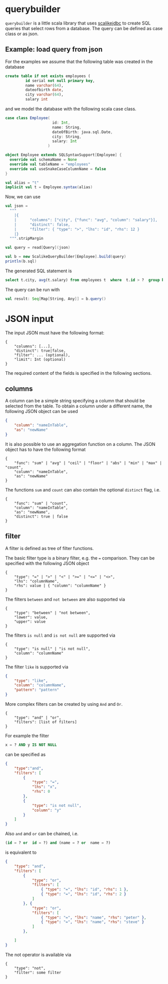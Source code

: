 # querybuilder

`querybuilder` is a little scala library that uses [scalikejdbc]() to create
SQL queries that select rows from a database.
The query can be defined as case class or as json.

## Example: load query from json

For the examples we assume that the following table
was created in the database

```SQL
create table if not exists employees (
         id serial not null primary key,
         name varchar(64),
         dateofbirth date,
         city varchar(64),
         salary int
```

and we model the database with the following scala case class.

```scala
case class Employee(
                     id: Int,
                     name: String,
                     dateOfBirth: java.sql.Date,
                     city: String,
                     salary: Int
                   )

object Employee extends SQLSyntaxSupport[Employee] {
  override val schemaName = None
  override val tableName = "employees"
  override val useSnakeCaseColumnName = false
}

val alias = "t"
implicit val t = Employee.syntax(alias)
```

Now, we can use

```scala
val json =
  """
    |{
    |      "columns": ["city", {"func": "avg", "column": "salary"}],
    |      "distinct": false,
    |      "filter": { "type": ">", "lhs": "id", "rhs": 12 }
    |}
  """.stripMargin

val query = read[Query](json)

val b = new ScalikeQueryBuilder[Employee].build(query)
println(b.sql)
```

The generated SQL statement is

```SQL
select t.city, avg(t.salary) from employees t  where  t.id > ?  group by t.city
```

The query can be run with

```scala
val result: Seq[Map[String, Any]] = b.query()
```

# JSON input

The input JSON must have the following format:

```
{
    "columns": [...],
    "distinct": true|false,
    "filter": ... (optional),
    "limit": Int (optional)
}
```

The required content of the fields is specified in the following sections.

## columns

A column can be a simple string specifying a column that should be
selected from the table. To obtain a column under a different name,
the following JSON object can be used

```json
{
    "column": "nameInTable",
    "as": "newName"
}
```

It is also possible to use an aggregation function on a column.
The JSON object has to have the following format

```
{
    "func": "sum" | "avg" | "ceil" | "floor" | "abs" | "min" | "max" | "count",
    "column": "nameInTable",
    "as": "newName"
}
```

The functions `sum` and `count` can also contain the optional `distinct`
flag, i.e.

```
{
    "func": "sum" | "count",
    "column": "nameInTable",
    "as": "newName",
    "distinct": true | false
}
```

## filter

A filter is defined as tree of filter functions.


The basic filter type is a binary filter, e.g. the `=` comparison.
They can be specified with the following JSON object

```
{
    "type": "=" | ">" | "<" | ">=" | "<=" | "<>",
    "lhs": "columnName",
    "rhs": value | { "column": "columnName" }
}
```

The filters `between` and `not between` are also supported via

```
{
    "type": "between" | "not between",
    "lower": value,
    "upper": value
}
```

The filters `is null` and `is not null` are supported via

```
{
    "type": "is null" | "is not null",
    "column": "columnName"
}
```

The filter `like` is supported via

```json
{
    "type": "like",
    "column": "columnName",
    "pattern": "pattern"
}
```

More complex filters can be created by using `And` and `Or`.

```
{
    "type": "and" | "or",
    "filters": [list of filters]
}
```

For example the filter
```SQL
x = ? AND y IS NOT NULL
```

can be specified as

```json
{
    "type":"and",
    "filters": [
        {
            "type": "=",
            "lhs": "x",
            "rhs": 0
        },
        {
            "type": "is not null",
            "column": "y"
        }
    ]
}
```

Also `and` and `or` can be chained, i.e.

```SQL
(id = ? or  id = ?) and (name = ? or  name = ?)
```

is equivalent to

```json
{
    "type": "and",
    "filters": [
        {
            "type": "or",
            "filters": [
                { "type": "=", "lhs": "id", "rhs": 1 },
                { "type": "=", "lhs": "id", "rhs": 2 }
            ]
        }, {
            "type": "or",
            "filters": [
                { "type": "=", "lhs": "name", "rhs": "peter" },
                { "type": "=", "lhs": "name", "rhs": "steve" }
            ]
        },

    ]
}
```

The not operator is available via

```
{
    "type": "not",
    "filter": some filter
}
```